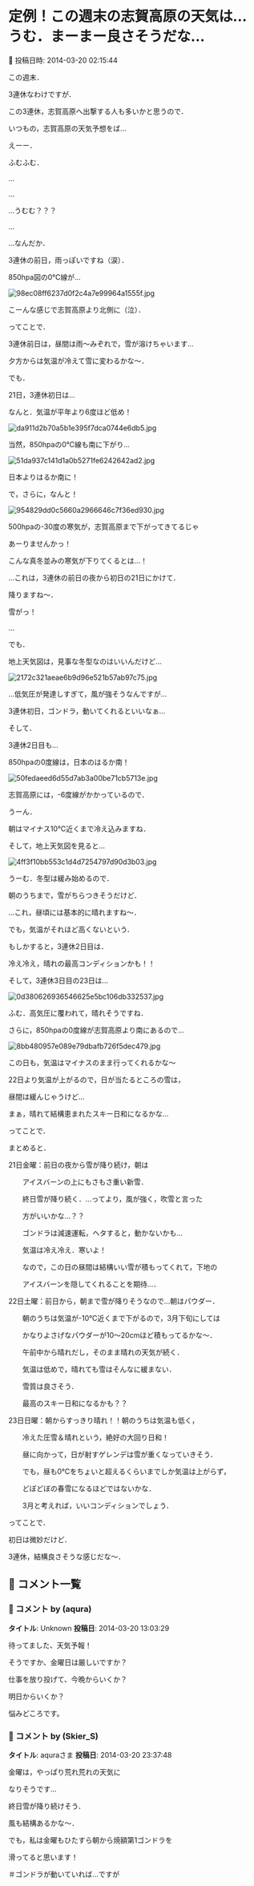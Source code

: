 # 定例！この週末の志賀高原の天気は…うむ．まーまー良さそうだな…

📅 投稿日時: 2014-03-20 02:15:44

この週末．


3連休なわけですが．





この3連休，志賀高原へ出撃する人も多いかと思うので．


いつもの，志賀高原の天気予想をば…





えーー．


ふむふむ．


…


…


…うむむ？？？


…


…なんだか．


3連休の前日，雨っぽいですね（涙）．





850hpa図の0℃線が…




![98ec08ff6237d0f2c4a7e99964a1555f.jpg](images/98ec08ff6237d0f2c4a7e99964a1555f.jpg)




こーんな感じで志賀高原より北側に（泣）．


ってことで．


3連休前日は，昼間は雨～みぞれで，雪が溶けちゃいます…


夕方からは気温が冷えて雪に変わるかな～．





でも．


21日，3連休初日は…


なんと．気温が平年より6度ほど低め！




![da911d2b70a5b1e395f7dca0744e6db5.jpg](images/da911d2b70a5b1e395f7dca0744e6db5.jpg)




当然，850hpaの0℃線も南に下がり…




![51da937c141d1a0b5271fe6242642ad2.jpg](images/51da937c141d1a0b5271fe6242642ad2.jpg)




日本よりはるか南に！


で，さらに，なんと！




![954829dd0c5660a2966646c7f36ed930.jpg](images/954829dd0c5660a2966646c7f36ed930.jpg)




500hpaの-30度の寒気が，志賀高原まで下がってきてるじゃ


あーりませんかっ！


こんな真冬並みの寒気が下りてくるとは…！


…これは，3連休の前日の夜から初日の21日にかけて．


降りますね～．


雪がっ！





…


でも．


地上天気図は，見事な冬型なのはいいんだけど…




![2172c321aeae6b9d96e521b57ab97c75.jpg](images/2172c321aeae6b9d96e521b57ab97c75.jpg)




…低気圧が発達しすぎて，風が強そうなんですが…


3連休初日，ゴンドラ，動いてくれるといいなぁ…





そして．


3連休2日目も…


850hpaの0度線は，日本のはるか南！




![50fedaeed6d55d7ab3a00be71cb5713e.jpg](images/50fedaeed6d55d7ab3a00be71cb5713e.jpg)




志賀高原には，-6度線がかかっているので．


うーん．


朝はマイナス10℃近くまで冷え込みますね．


そして，地上天気図を見ると…




![4ff3f10bb553c1d4d7254797d90d3b03.jpg](images/4ff3f10bb553c1d4d7254797d90d3b03.jpg)




うーむ．冬型は緩み始めるので．


朝のうちまで，雪がちらつきそうだけど．


…これ，昼頃には基本的に晴れますね～．


でも，気温がそれほど高くないという．


もしかすると，3連休2日目は．


冷え冷え，晴れの最高コンディションかも！！





そして，3連休3日目の23日は…




![0d380626936546625e5bc106db332537.jpg](images/0d380626936546625e5bc106db332537.jpg)




ふむ．高気圧に覆われて，晴れそうですね．


さらに，850hpaの0度線が志賀高原より南にあるので…




![8bb480957e089e79dbafb726f5dec479.jpg](images/8bb480957e089e79dbafb726f5dec479.jpg)




この日も，気温はマイナスのまま行ってくれるかな～


22日より気温が上がるので，日が当たるところの雪は，


昼間は緩んじゃうけど…


まぁ，晴れて結構恵まれたスキー日和になるかな…





ってことで．


まとめると．





21日金曜：前日の夜から雪が降り続け，朝は


　　アイスバーンの上にもさもさ重い新雪．


　　終日雪が降り続く．…ってより，風が強く，吹雪と言った


　　方がいいかな…？？


　　ゴンドラは減速運転，ヘタすると，動かないかも…


　　気温は冷え冷え．寒いよ！


　　なので，この日の昼間は結構いい雪が積もってくれて，下地の


　　アイスバーンを隠してくれることを期待…．





22日土曜：前日から，朝まで雪が降りそうなので…朝はパウダー．


　　朝のうちは気温が-10℃近くまで下がるので，3月下旬にしては


　　かなりよさげなパウダーが10～20cmほど積もってるかな～．


　　午前中から晴れだし，そのまま晴れの天気が続く．


　　気温は低めで，晴れても雪はそんなに緩まない．


　　雪質は良さそう．


　　最高のスキー日和になるかも？？





23日日曜：朝からすっきり晴れ！！朝のうちは気温も低く，


　　冷えた圧雪＆晴れという，絶好の大回り日和！


　　昼に向かって，日が射すゲレンデは雪が重くなっていきそう．


　　でも，昼も0℃をちょいと超えるくらいまでしか気温は上がらず，


　　どぼどぼの春雪になるほどではないかな．


　　3月と考えれば，いいコンディションでしょう．





ってことで．


初日は微妙だけど．


3連休，結構良さそうな感じだな～．

## 💬 コメント一覧

### 💬 コメント by (aqura)
**タイトル**: Unknown
**投稿日**: 2014-03-20 13:03:29

待ってました、天気予報！

そうですか、金曜日は厳しいですか？

仕事を放り投げて、今晩からいくか？

明日からいくか？

悩みどころです。

### 💬 コメント by (Skier_S)
**タイトル**: aquraさま
**投稿日**: 2014-03-20 23:37:48

金曜は，やっぱり荒れ荒れの天気に

なりそうです…

終日雪が降り続けそう．

風も結構あるかな～．



でも，私は金曜もひたすら朝から焼額第1ゴンドラを

滑ってると思います！

＃ゴンドラが動いていれば…ですが

